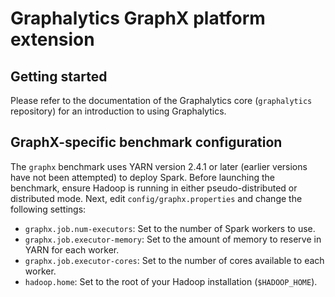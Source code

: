 # Graphalytics GraphX platform extension


## Getting started

Please refer to the documentation of the Graphalytics core (`graphalytics` repository) for an introduction to using Graphalytics.


## GraphX-specific benchmark configuration

The `graphx` benchmark uses YARN version 2.4.1 or later (earlier versions have not been attempted) to deploy Spark. Before launching the benchmark, ensure Hadoop is running in either pseudo-distributed or distributed mode. Next, edit `config/graphx.properties` and change the following settings:

 - `graphx.job.num-executors`: Set to the number of Spark workers to use.
 - `graphx.job.executor-memory`: Set to the amount of memory to reserve in YARN for each worker.
 - `graphx.job.executor-cores`: Set to the number of cores available to each worker.
 - `hadoop.home`: Set to the root of your Hadoop installation (`$HADOOP_HOME`).

